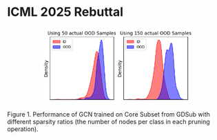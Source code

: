 # ICML 2025 Rebuttal




<div align="center">
<img src=https://github.com/LiuChuang0059/figure/blob/main/figure3.jpg width=70% />
</div>

Figure 1. Performance of GCN trained on Core Subset from GDSub with different sparsity ratios (the number of nodes per class in each pruning operation).


